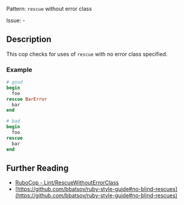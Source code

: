 Pattern: `rescue` without error class

Issue: -

## Description

This cop checks for uses of `rescue` with no error class specified.

### Example

```ruby
# good
begin
  foo
rescue BarError
  bar
end

# bad
begin
  foo
rescue
  bar
end
```

## Further Reading

* [RuboCop - Lint/RescueWithoutErrorClass](https://rubocop.readthedocs.io/en/latest/cops_lint/#lintrescuewithouterrorclass)
* [https://github.com/bbatsov/ruby-style-guide#no-blind-rescues](https://github.com/bbatsov/ruby-style-guide#no-blind-rescues)
